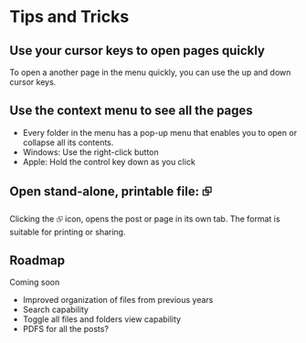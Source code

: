 # Tips and Tricks

## Use your cursor keys to open pages quickly

To open a another page in the menu quickly, you can use the up and down cursor keys.

## Use the context menu to see all the pages

* Every folder in the menu has a pop-up menu that enables you to open or collapse all its contents.
* Windows: Use the right-click button
* Apple: Hold the control key down as you click

## Open stand-alone, printable file: ⮺

Clicking the ⮺ icon, opens the post or page in its own tab. The format is suitable for printing or sharing.


## Roadmap

Coming soon

* Improved organization of files from previous years
* Search capability
* Toggle all files and folders view capability
* PDFS for all the posts?
